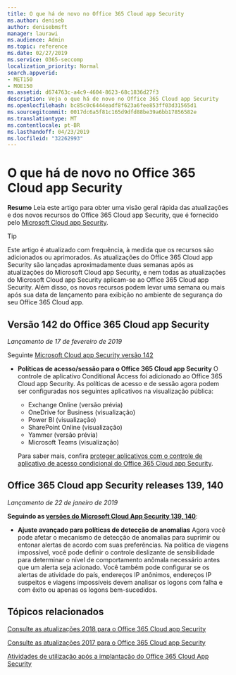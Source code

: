 ```yaml
---
title: O que há de novo no Office 365 Cloud app Security
ms.author: deniseb
author: denisebmsft
manager: laurawi
ms.audience: Admin
ms.topic: reference
ms.date: 02/27/2019
ms.service: O365-seccomp
localization_priority: Normal
search.appverid:
- MET150
- MOE150
ms.assetid: d674763c-a4c9-4604-8623-68c1836d27f3
description: Veja o que há de novo no Office 365 Cloud app Security
ms.openlocfilehash: bc85c0c6444eadf8f623a6fee853ff03d31565d1
ms.sourcegitcommit: 0017dc6a5f81c165d9dfd88be39a6bb17856582e
ms.translationtype: MT
ms.contentlocale: pt-BR
ms.lasthandoff: 04/23/2019
ms.locfileid: "32262993"
---
```

# <a name="what-is-new-in-office-365-cloud-app-security"></a>O que há de novo no Office 365 Cloud app Security

**Resumo** Leia este artigo para obter uma visão geral rápida das atualizações e dos novos recursos do Office 365 Cloud app Security, que é fornecido pelo [Microsoft Cloud app Security](https://aka.ms/whatiscas).
  
> [!TIP]
> Este artigo é atualizado com frequência, à medida que os recursos são adicionados ou aprimorados. As atualizações do Office 365 Cloud app Security são lançadas aproximadamente duas semanas após as atualizações do Microsoft Cloud app Security, e nem todas as atualizações do Microsoft Cloud app Security aplicam-se ao Office 365 Cloud app Security. Além disso, os novos recursos podem levar uma semana ou mais após sua data de lançamento para exibição no ambiente de segurança do seu Office 365 Cloud app.

## <a name="office-365-cloud-app-security-release-142"></a>Versão 142 do Office 365 Cloud app Security

*Lançamento de 17 de fevereiro de 2019*

Seguinte [Microsoft Cloud app Security versão 142](https://docs.microsoft.com/en-us/cloud-app-security/release-notes#cloud-app-security-release-142)

- **Políticas de acesso/sessão para o Office 365 Cloud app Security** O controle de aplicativo Conditional Access foi adicionado ao Office 365 Cloud app Security. As políticas de acesso e de sessão agora podem ser configuradas nos seguintes aplicativos na visualização pública:
    - Exchange Online (versão prévia)
    - OneDrive for Business (visualização)
    - Power BI (visualização)
    - SharePoint Online (visualização)
    - Yammer (versão prévia)
    - Microsoft Teams (visualização)

    Para saber mais, confira [proteger aplicativos com o controle de aplicativo de acesso condicional do Office 365 Cloud app Security](ocas-conditional-access-app-control.md).

## <a name="office-365-cloud-app-security-releases-139-140"></a>Office 365 Cloud app Security releases 139, 140

*Lançamento de 22 de janeiro de 2019*

**Seguindo as [versões do Microsoft Cloud App Security 139, 140](https://docs.microsoft.com/cloud-app-security/release-notes#cloud-app-security-release-139-140)**:

- **Ajuste avançado para políticas de detecção de anomalias** Agora você pode afetar o mecanismo de detecção de anomalias para suprimir ou entonar alertas de acordo com suas preferências. Na política de viagens impossível, você pode definir o controle deslizante de sensibilidade para determinar o nível de comportamento anômala necessário antes que um alerta seja acionado. Você também pode configurar se os alertas de atividade do país, endereços IP anônimos, endereços IP suspeitos e viagens impossíveis devem analisar os logons com falha e com êxito ou apenas os logons bem-sucedidos. 

## <a name="related-topics"></a>Tópicos relacionados

[Consulte as atualizações 2018 para o Office 365 Cloud app Security](new-in-office-365-cas-2018.md)

[Consulte as atualizações 2017 para o Office 365 Cloud app Security](new-in-office-365-cas-2017.md)
    
[Atividades de utilização após a implantação do Office 365 Cloud App Security](utilization-activities-for-ocas.md)
